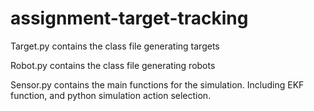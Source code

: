 # assignment-target-tracking

Target.py contains the class file generating targets

Robot.py contains the class file generating robots

Sensor.py contains the main functions for the simulation. Including EKF function, and python simulation action selection.